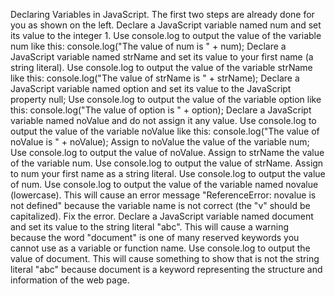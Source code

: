 Declaring Variables in JavaScript.  The first two steps are already done for you as shown on the left.
Declare a JavaScript variable named num and set its value to the integer 1.
Use console.log to output the value of the variable num like this:  console.log("The value of num is " + num);
Declare a JavaScript variable named strName and set its value to your first name (a string literal).
Use console.log to output the value of the variable strName like this: console.log("The value of strName is " + strName);
Declare a JavaScript variable named option and set its value to the JavaScript property null;
Use console.log to output the value of the variable option like this: console.log("The value of option is " + option);
Declare a JavaScript variable named noValue and do not assign it any value.
Use console.log to output the value of the variable noValue like this: console.log("The value of noValue is " + noValue);
Assign to noValue the value of the variable num;
Use console.log to output the value of noValue.
Assign to strName the value of the variable num.
Use console.log to output the value of strName.
Assign to num your first name as a string literal.
Use console.log to output the value of num.
Use console.log to output the value of the variable named novalue (lowercase). This will cause an error message "ReferenceError: novalue is not defined" because the variable name is not correct (the "v" should be capitalized). Fix the error.
Declare a JavaScript variable named document and set its value to the string literal "abc".  This will cause a warning because the word "document" is one of many reserved keywords you cannot use as a variable or function name.
Use console.log to output the value of document.  This will cause something to show that is not the string literal "abc" because document is a keyword representing the structure and information of the web page.